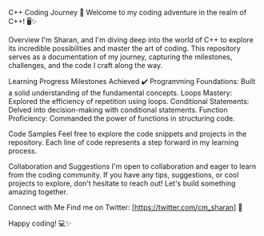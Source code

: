C++ Coding Journey 🚀
Welcome to my coding adventure in the realm of C++! 🖥️✨

Overview
I'm Sharan, and I'm diving deep into the world of C++ to explore its incredible possibilities and master the art of coding. This repository serves as a documentation of my journey, capturing the milestones, challenges, and the code I craft along the way.

Learning Progress
Milestones Achieved ✔️
Programming Foundations: Built a solid understanding of the fundamental concepts.
Loops Mastery: Explored the efficiency of repetition using loops.
Conditional Statements: Delved into decision-making with conditional statements.
Function Proficiency: Commanded the power of functions in structuring code.

Code Samples
Feel free to explore the code snippets and projects in the repository. Each line of code represents a step forward in my learning process.

Collaboration and Suggestions
I'm open to collaboration and eager to learn from the coding community. If you have any tips, suggestions, or cool projects to explore, don't hesitate to reach out! Let's build something amazing together.

Connect with Me
Find me on Twitter: [https://twitter.com/cm_sharan] 🚀

Happy coding! 💻✨
